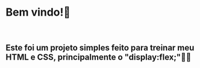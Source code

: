 <h1> Bem vindo!👋</h1><br>
<h2> Este foi um projeto simples feito para treinar meu HTML e CSS, principalmente o "display:flex;"👨‍💻<br></h2>
